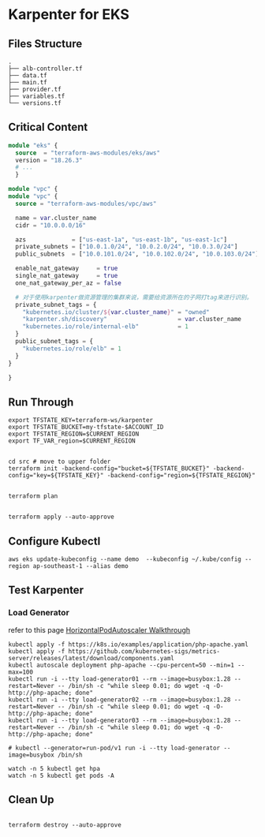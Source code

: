 # Karpenter for EKS

## Files Structure

```shell
.
├── alb-controller.tf
├── data.tf
├── main.tf
├── provider.tf
├── variables.tf
└── versions.tf
```

## Critical Content

``` terraform
module "eks" {
  source  = "terraform-aws-modules/eks/aws"
  version = "18.26.3"
  # ...
  }
```

``` terraform
module "vpc" {
module "vpc" {
  source = "terraform-aws-modules/vpc/aws"

  name = var.cluster_name
  cidr = "10.0.0.0/16"

  azs             = ["us-east-1a", "us-east-1b", "us-east-1c"]
  private_subnets = ["10.0.1.0/24", "10.0.2.0/24", "10.0.3.0/24"]
  public_subnets  = ["10.0.101.0/24", "10.0.102.0/24", "10.0.103.0/24"]

  enable_nat_gateway     = true
  single_nat_gateway     = true
  one_nat_gateway_per_az = false

  # 对于使用karpenter做资源管理的集群来说，需要给资源所在的子网打tag来进行识别。
  private_subnet_tags = {
    "kubernetes.io/cluster/${var.cluster_name}" = "owned"
    "karpenter.sh/discovery"                    = var.cluster_name
    "kubernetes.io/role/internal-elb"           = 1
  }
  public_subnet_tags = {
    "kubernetes.io/role/elb" = 1
  }
}

}
```

## Run Through

``` shell
export TFSTATE_KEY=terraform-ws/karpenter
export TFSTATE_BUCKET=my-tfstate-$ACCOUNT_ID
export TFSTATE_REGION=$CURRENT_REGION
export TF_VAR_region=$CURRENT_REGION

```

```shell

cd src # move to upper folder
terraform init -backend-config="bucket=${TFSTATE_BUCKET}" -backend-config="key=${TFSTATE_KEY}" -backend-config="region=${TFSTATE_REGION}"

```

```shell

terraform plan

```

```shell

terraform apply --auto-approve

```

## Configure Kubectl

``` shell
aws eks update-kubeconfig --name demo  --kubeconfig ~/.kube/config --region ap-southeast-1 --alias demo

```

## Test Karpenter

### Load Generator

refer to this page [HorizontalPodAutoscaler Walkthrough](https://kubernetes.io/docs/tasks/run-application/horizontal-pod-autoscale-walkthrough/)

``` shell
kubectl apply -f https://k8s.io/examples/application/php-apache.yaml
kubectl apply -f https://github.com/kubernetes-sigs/metrics-server/releases/latest/download/components.yaml
kubectl autoscale deployment php-apache --cpu-percent=50 --min=1 --max=100
kubectl run -i --tty load-generator01 --rm --image=busybox:1.28 --restart=Never -- /bin/sh -c "while sleep 0.01; do wget -q -O- http://php-apache; done"
kubectl run -i --tty load-generator02 --rm --image=busybox:1.28 --restart=Never -- /bin/sh -c "while sleep 0.01; do wget -q -O- http://php-apache; done"
kubectl run -i --tty load-generator03 --rm --image=busybox:1.28 --restart=Never -- /bin/sh -c "while sleep 0.01; do wget -q -O- http://php-apache; done"

# kubectl --generator=run-pod/v1 run -i --tty load-generator --image=busybox /bin/sh
```

```shell
watch -n 5 kubectl get hpa
watch -n 5 kubectl get pods -A
```

## Clean Up

```shell

terraform destroy --auto-approve

```
